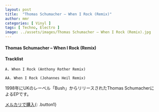 ```yaml
---
layout: post
title:  "Thomas Schumacher – When I Rock (Remix)"
author: mmr
categories: [ Vinyl ]
tags: [ Techno, Electro ]
image: ../assets/images/Thomas Schumacher – When I Rock (Remix).jpg
---
```


#### Thomas Schumacher – When I Rock (Remix)

#### Tracklist
```md
A. When I Rock (Anthony Rother Remix)

AA. When I Rock (Johannes Heil Remix)
```

1998年にUKのレーベル「Bush」からリリースされたThomas SchumacherによるEPです。


[メルカリで購入](https://jp.mercari.com/item/m24258262929){: .button1}

